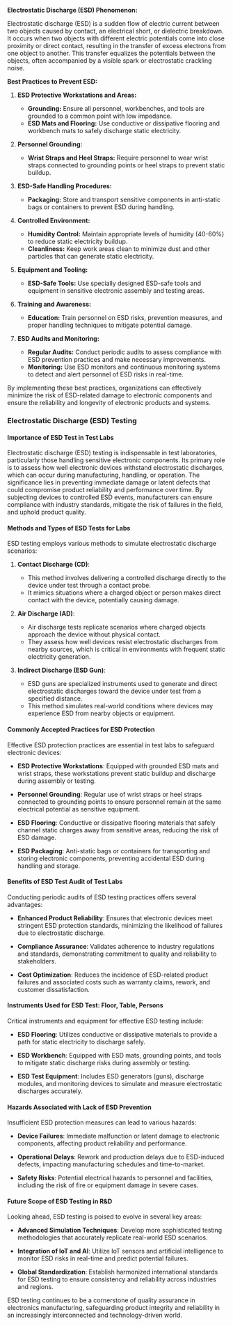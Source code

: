 **Electrostatic Discharge (ESD) Phenomenon:**

Electrostatic discharge (ESD) is a sudden flow of electric current between two objects caused by contact, an electrical short, or dielectric breakdown. It occurs when two objects with different electric potentials come into close proximity or direct contact, resulting in the transfer of excess electrons from one object to another. This transfer equalizes the potentials between the objects, often accompanied by a visible spark or electrostatic crackling noise.

**Best Practices to Prevent ESD:**

1. **ESD Protective Workstations and Areas:**
   - **Grounding:** Ensure all personnel, workbenches, and tools are grounded to a common point with low impedance.
   - **ESD Mats and Flooring:** Use conductive or dissipative flooring and workbench mats to safely discharge static electricity.

2. **Personnel Grounding:**
   - **Wrist Straps and Heel Straps:** Require personnel to wear wrist straps connected to grounding points or heel straps to prevent static buildup.

3. **ESD-Safe Handling Procedures:**
   - **Packaging:** Store and transport sensitive components in anti-static bags or containers to prevent ESD during handling.

4. **Controlled Environment:**
   - **Humidity Control:** Maintain appropriate levels of humidity (40-60%) to reduce static electricity buildup.
   - **Cleanliness:** Keep work areas clean to minimize dust and other particles that can generate static electricity.

5. **Equipment and Tooling:**
   - **ESD-Safe Tools:** Use specially designed ESD-safe tools and equipment in sensitive electronic assembly and testing areas.

6. **Training and Awareness:**
   - **Education:** Train personnel on ESD risks, prevention measures, and proper handling techniques to mitigate potential damage.

7. **ESD Audits and Monitoring:**
   - **Regular Audits:** Conduct periodic audits to assess compliance with ESD prevention practices and make necessary improvements.
   - **Monitoring:** Use ESD monitors and continuous monitoring systems to detect and alert personnel of ESD risks in real-time.

By implementing these best practices, organizations can effectively minimize the risk of ESD-related damage to electronic components and ensure the reliability and longevity of electronic products and systems.

### Electrostatic Discharge (ESD) Testing

#### Importance of ESD Test in Test Labs

Electrostatic discharge (ESD) testing is indispensable in test laboratories, particularly those handling sensitive electronic components. 
Its primary role is to assess how well electronic devices withstand electrostatic discharges, which can occur during manufacturing, handling, or operation. 
The significance lies in preventing immediate damage or latent defects that could compromise product reliability and performance over time. 
By subjecting devices to controlled ESD events, manufacturers can ensure compliance with industry standards, mitigate the risk of failures in the field, and uphold product quality.

#### Methods and Types of ESD Tests for Labs

ESD testing employs various methods to simulate electrostatic discharge scenarios:

1. **Contact Discharge (CD)**:
   - This method involves delivering a controlled discharge directly to the device under test through a contact probe.
   - It mimics situations where a charged object or person makes direct contact with the device, potentially causing damage.

2. **Air Discharge (AD)**:
   - Air discharge tests replicate scenarios where charged objects approach the device without physical contact.
   - They assess how well devices resist electrostatic discharges from nearby sources, which is critical in environments with frequent static electricity generation.

3. **Indirect Discharge (ESD Gun)**:
   - ESD guns are specialized instruments used to generate and direct electrostatic discharges toward the device under test from a specified distance.
   - This method simulates real-world conditions where devices may experience ESD from nearby objects or equipment.

#### Commonly Accepted Practices for ESD Protection

Effective ESD protection practices are essential in test labs to safeguard electronic devices:

- **ESD Protective Workstations**: Equipped with grounded ESD mats and wrist straps, these workstations prevent static buildup and discharge during assembly or testing.
  
- **Personnel Grounding**: Regular use of wrist straps or heel straps connected to grounding points to ensure personnel remain at the same electrical potential as sensitive equipment.
  
- **ESD Flooring**: Conductive or dissipative flooring materials that safely channel static charges away from sensitive areas, reducing the risk of ESD damage.

- **ESD Packaging**: Anti-static bags or containers for transporting and storing electronic components, preventing accidental ESD during handling and storage.

#### Benefits of ESD Test Audit of Test Labs

Conducting periodic audits of ESD testing practices offers several advantages:

- **Enhanced Product Reliability**: Ensures that electronic devices meet stringent ESD protection standards, minimizing the likelihood of failures due to electrostatic discharge.
  
- **Compliance Assurance**: Validates adherence to industry regulations and standards, demonstrating commitment to quality and reliability to stakeholders.
  
- **Cost Optimization**: Reduces the incidence of ESD-related product failures and associated costs such as warranty claims, rework, and customer dissatisfaction.

#### Instruments Used for ESD Test: Floor, Table, Persons

Critical instruments and equipment for effective ESD testing include:

- **ESD Flooring**: Utilizes conductive or dissipative materials to provide a path for static electricity to discharge safely.
  
- **ESD Workbench**: Equipped with ESD mats, grounding points, and tools to mitigate static discharge risks during assembly or testing.
  
- **ESD Test Equipment**: Includes ESD generators (guns), discharge modules, and monitoring devices to simulate and measure electrostatic discharges accurately.

#### Hazards Associated with Lack of ESD Prevention

Insufficient ESD protection measures can lead to various hazards:

- **Device Failures**: Immediate malfunction or latent damage to electronic components, affecting product reliability and performance.
  
- **Operational Delays**: Rework and production delays due to ESD-induced defects, impacting manufacturing schedules and time-to-market.
  
- **Safety Risks**: Potential electrical hazards to personnel and facilities, including the risk of fire or equipment damage in severe cases.

#### Future Scope of ESD Testing in R&D

Looking ahead, ESD testing is poised to evolve in several key areas:

- **Advanced Simulation Techniques**: Develop more sophisticated testing methodologies that accurately replicate real-world ESD scenarios.
  
- **Integration of IoT and AI**: Utilize IoT sensors and artificial intelligence to monitor ESD risks in real-time and predict potential failures.
  
- **Global Standardization**: Establish harmonized international standards for ESD testing to ensure consistency and reliability across industries and regions.

ESD testing continues to be a cornerstone of quality assurance in electronics manufacturing, 
safeguarding product integrity and reliability in an increasingly interconnected and technology-driven world.
